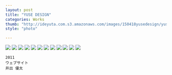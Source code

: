 ```yaml
---
layout: post
title: "YUSE DESIGN"
categories: Works
thumb: "http://ideyuta.com.s3.amazonaws.com/images/150418yusedesign/yuse03.jpg"
style: "photo"

---
```


![](http://ideyuta.com.s3.amazonaws.com/images/150418yusedesign/yuse01.jpg)
![](http://ideyuta.com.s3.amazonaws.com/images/150418yusedesign/yuse02.jpg)
![](http://ideyuta.com.s3.amazonaws.com/images/150418yusedesign/yuse03.jpg)
![](http://ideyuta.com.s3.amazonaws.com/images/150418yusedesign/yuse04.jpg)
![](http://ideyuta.com.s3.amazonaws.com/images/150418yusedesign/yuse05.jpg)
![](http://ideyuta.com.s3.amazonaws.com/images/150418yusedesign/yuse06.jpg)
![](http://ideyuta.com.s3.amazonaws.com/images/150418yusedesign/yuse07.jpg)
![](http://ideyuta.com.s3.amazonaws.com/images/150418yusedesign/yuse08.jpg)
![](http://ideyuta.com.s3.amazonaws.com/images/150418yusedesign/yuse09.jpg)
![](http://ideyuta.com.s3.amazonaws.com/images/150418yusedesign/yuse10.jpg)
![](http://ideyuta.com.s3.amazonaws.com/images/150418yusedesign/yuse11.jpg)
![](http://ideyuta.com.s3.amazonaws.com/images/150418yusedesign/yuse12.jpg)

```
2011
ウェブサイト
井出 優太
```
